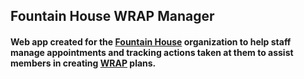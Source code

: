 ## Fountain House WRAP Manager
#### Web app created for the [Fountain House](http://www.fountainhouse.org) organization to help staff manage appointments and tracking actions taken at them to assist members in creating [WRAP](https://en.wikipedia.org/wiki/Wellness_Recovery_Action_Plan) plans.
